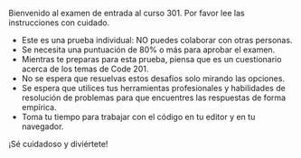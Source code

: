 ﻿Bienvenido al examen de entrada al curso 301. Por favor lee las instrucciones con cuidado. 

- Este es una prueba individual: NO puedes colaborar con otras personas. 
- Se necesita una puntuación de 80% o más para aprobar el examen. 
- Mientras te preparas para esta prueba, piensa que es un cuestionario acerca de los temas de Code 201. 
- No se espera que resuelvas estos desafíos solo mirando las opciones. 
- Se espera que utilices tus herramientas profesionales y habilidades de resolución de problemas para que encuentres las respuestas de forma empírica. 
- Toma tu tiempo para trabajar con el código en tu editor y en tu navegador. 

¡Sé cuidadoso y diviértete!

